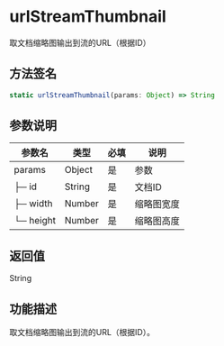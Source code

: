 # urlStreamThumbnail

取文档缩略图输出到流的URL（根据ID）

## 方法签名
```typescript
static urlStreamThumbnail(params: Object) => String
```

## 参数说明
| 参数名 | 类型 | 必填 | 说明 |
|--------|------|------|------|
| params | Object | 是 | 参数 |
| ├─ id | String | 是 | 文档ID |
| ├─ width | Number | 是 | 缩略图宽度 |
| └─ height | Number | 是 | 缩略图高度 |

## 返回值
String

## 功能描述
取文档缩略图输出到流的URL（根据ID）。 